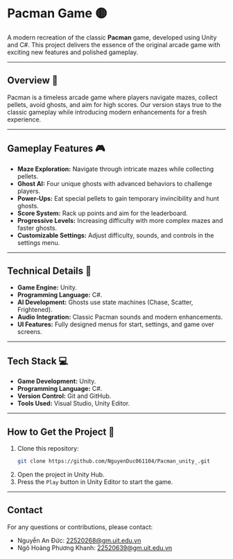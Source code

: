 # Pacman Game 🟡

A modern recreation of the classic **Pacman** game, developed using Unity and C#. This project delivers the essence of the original arcade game with exciting new features and polished gameplay.

---

## Overview 🌟
Pacman is a timeless arcade game where players navigate mazes, collect pellets, avoid ghosts, and aim for high scores. Our version stays true to the classic gameplay while introducing modern enhancements for a fresh experience.

---

## Gameplay Features 🎮
- **Maze Exploration:** Navigate through intricate mazes while collecting pellets.  
- **Ghost AI:** Four unique ghosts with advanced behaviors to challenge players.  
- **Power-Ups:** Eat special pellets to gain temporary invincibility and hunt ghosts.  
- **Score System:** Rack up points and aim for the leaderboard.  
- **Progressive Levels:** Increasing difficulty with more complex mazes and faster ghosts.  
- **Customizable Settings:** Adjust difficulty, sounds, and controls in the settings menu.

---

## Technical Details 🔧
- **Game Engine:** Unity.  
- **Programming Language:** C#.  
- **AI Development:** Ghosts use state machines (Chase, Scatter, Frightened).  
- **Audio Integration:** Classic Pacman sounds and modern enhancements.  
- **UI Features:** Fully designed menus for start, settings, and game over screens.  

---

## Tech Stack 💻
- **Game Development:** Unity.  
- **Programming Language:** C#.  
- **Version Control:** Git and GitHub.  
- **Tools Used:** Visual Studio, Unity Editor.  

---

## How to Get the Project 🎲
1. Clone this repository:
   ```bash
   git clone https://github.com/NguyenDuc061104/Pacman_unity_.git
   ```
2. Open the project in Unity Hub.
3. Press the `Play` button in Unity Editor to start the game.

---


## Contact
For any questions or contributions, please contact:
- Nguyễn An Đức: 22520268@gm.uit.edu.vn
- Ngô Hoàng Phương Khanh: 22520639@gm.uit.edu.vn
